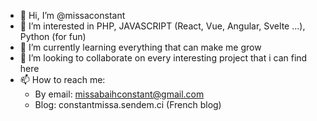 - 👋 Hi, I’m @missaconstant
- 👀 I’m interested in PHP, JAVASCRIPT (React, Vue, Angular, Svelte ...), Python (for fun)
- 🌱 I’m currently learning everything that can make me grow
- 💞️ I’m looking to collaborate on every interesting project that i can find here
- 📫 How to reach me:
  - By email: missabaihconstant@gmail.com
  - Blog: constantmissa.sendem.ci (French blog)

<!---
missaconstant/missaconstant is a ✨ special ✨ repository because its `README.md` (this file) appears on your GitHub profile.
You can click the Preview link to take a look at your changes.
--->
